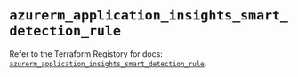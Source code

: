 # `azurerm_application_insights_smart_detection_rule`

Refer to the Terraform Registory for docs: [`azurerm_application_insights_smart_detection_rule`](https://www.terraform.io/docs/providers/azurerm/r/application_insights_smart_detection_rule).
